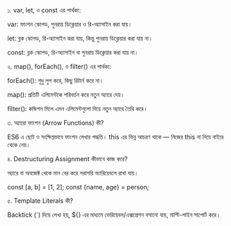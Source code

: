 
১. var, let, ও const এর পার্থক্য:

var: ফাংশন স্কোপড, পুনরায় ডিক্লেয়ার ও রি-অ্যাসাইন করা যায়।

let: ব্লক স্কোপড, রি-অ্যাসাইন করা যায়, কিন্তু পুনরায় ডিক্লেয়ার করা যায় না।

const: ব্লক স্কোপড, রি-অ্যাসাইন বা পুনরায় ডিক্লেয়ার করা যায় না।

২. map(), forEach(), ও filter() এর পার্থক্য:

forEach(): শুধু লুপ করে, কিছু রিটার্ন করে না।

map(): প্রতিটি এলিমেন্টকে পরিবর্তন করে নতুন অ্যারে দেয়।

filter(): কন্ডিশন মিলে এমন এলিমেন্টগুলো দিয়ে নতুন অ্যারে তৈরি করে।

৩. অ্যারো ফাংশন (Arrow Functions) কী?

ES6 এ ছোট ও সংক্ষিপ্তভাবে ফাংশন লেখার পদ্ধতি। this এর ভিন্ন আচরণ থাকে — নিজের this না নিয়ে বাইরে থেকে নেয়।

৪. Destructuring Assignment কীভাবে কাজ করে?

অ্যারে বা অবজেক্ট থেকে মান বের করে সরাসরি ভ্যারিয়েবলে রাখা যায়।

const [a, b] = [1, 2];
const {name, age} = person;

৫. Template Literals কী?

Backtick (`) দিয়ে লেখা হয়, ${} এর মাধ্যমে ভেরিয়েবল/এক্সপ্রেশন বসানো যায়, মাল্টি-লাইন সাপোর্ট করে।

